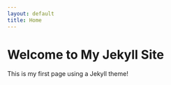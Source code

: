 ```yaml
---
layout: default
title: Home
---
```

# Welcome to My Jekyll Site

This is my first page using a Jekyll theme!